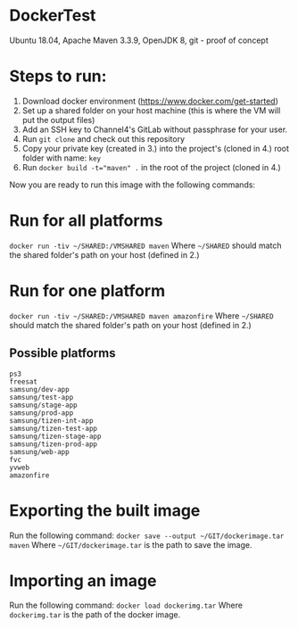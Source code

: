 # DockerTest
Ubuntu 18.04, Apache Maven 3.3.9, OpenJDK 8, git - proof of concept

# Steps to run:
1. Download docker environment (https://www.docker.com/get-started)
2. Set up a shared folder on your host machine (this is where the VM will put the output files)
3. Add an SSH key to Channel4's GitLab without passphrase for your user.
4. Run `git clone` and check out this repository
5. Copy your private key (created in 3.) into the project's (cloned in 4.) root folder with name: `key`
6. Run `docker build -t="maven" .` in the root of the project (cloned in 4.)

Now you are ready to run this image with the following commands:

# Run for all platforms
`docker run -tiv ~/SHARED:/VMSHARED maven` Where `~/SHARED` should match the shared folder's path on your host (defined in 2.)

# Run for one platform
`docker run -tiv ~/SHARED:/VMSHARED maven amazonfire` Where `~/SHARED` should match the shared folder's path on your host (defined in 2.)

## Possible platforms
    ps3
    freesat
    samsung/dev-app
    samsung/test-app    
    samsung/stage-app
    samsung/prod-app
    samsung/tizen-int-app
    samsung/tizen-test-app
    samsung/tizen-stage-app
    samsung/tizen-prod-app
    samsung/web-app
    fvc
    yvweb
    amazonfire   

# Exporting the built image
Run the following command: `docker save --output ~/GIT/dockerimage.tar maven` Where `~/GIT/dockerimage.tar` is the path to save the image.

# Importing an image
Run the following command: `docker load dockerimg.tar` Where `dockerimg.tar` is the path of the docker image.
